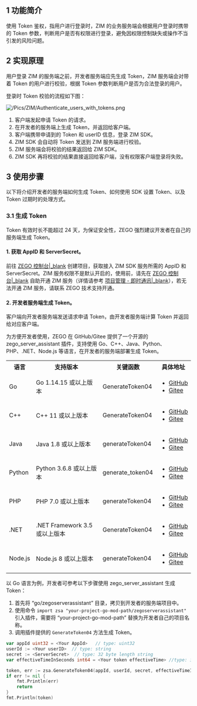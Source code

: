 ## 1 功能简介

使用 Token 鉴权，指用户进行登录时，ZIM 的业务服务端会根据用户登录时携带的 Token 参数，判断用户是否有权限进行登录，避免因权限控制缺失或操作不当引发的风险问题。


## 2 实现原理

用户登录 ZIM 的服务端之前，开发者服务端应先生成 Token，ZIM 服务端会对带着 Token 的用户进行校验，根据 Token 参数判断用户是否为合法登录的用户。

登录时 Token 校验的流程如下图：

![/Pics/ZIM/Authenticate_users_with_tokens.png](http://doc.oa.zego.im/Pics/ZIM/Authenticate_users_with_tokens.png)

1. 客户端发起申请 Token 的请求。
2. 在开发者的服务端上生成 Token，并返回给客户端。
3. 客户端携带申请到的 Token 和 userID 信息，登录 ZIM SDK。
4. ZIM SDK 会自动将 Token 发送到 ZIM 服务端进行校验。
5. ZIM 服务端会将校验的结果返回给 ZIM SDK。
6. ZIM SDK 再将校验的结果直接返回给客户端，没有权限客户端登录将失败。



## 3 使用步骤

以下将介绍开发者的服务端如何生成 Token、如何使用 SDK 设置 Token、以及 Token 过期时的处理方式。

### 3.1 生成 Token

<div class="mk-warning">

Token 有效时长不能超过 24 天，为保证安全性，ZEGO 强烈建议开发者在自己的服务端生成 Token。 
</div>

#### 1. 获取 AppID 和 ServerSecret。

前往 [ZEGO 控制台\|_blank](https://console.zego.im) 创建项目，获取接入 ZIM SDK 服务所需的 AppID 和 ServerSecret。ZIM 服务权限不是默认开启的，使用前，请先在 [ZEGO 控制台\|_blank](https://console.zego.im) 自助开通 ZIM 服务（详情请参考 [项目管理 - 即时通讯\|_blank](#14994)），若无法开通 ZIM 服务，请联系 ZEGO 技术支持开通。


#### 2. 开发者服务端生成 Token。

<div class="mk-hint">

客户端向开发者服务端发送请求申请 Token，由开发者服务端计算 Token 并返回给对应客户端。
</div>

为方便开发者使用，ZEGO 在 GitHub/Gitee 提供了一个开源的 zego_server_assistant 插件，支持使用 Go、C++、Java、Python、PHP、.NET、Node.js 等语言，在开发者的服务端部署生成 Token。

<table>
  <colgroup>
    <col>
    <col>
    <col>
    <col>
  </colgroup>
<tbody><tr>
<th>语言</th>
<th>支持版本</th>
<th>关键函数</th>
<th>具体地址</th>
</tr>
<tr>
<td>Go</td>
<td>Go 1.14.15 或以上版本</td>
<td>GenerateToken04</td>
<td><ul><li><a target="_blank" href="https://github.com/zegoim/zego_server_assistant/blob/release/github/token/go/src/token04">GitHub</a></li><li><a target="_blank" href="https://gitee.com/zegodev_admin/zego_server_assistant/blob/release/github/token/go/src/token04">Gitee</a></li></ul></td>
</tr>
<tr>
<td>C++</td>
<td>C++ 11 或以上版本</td>
<td>GenerateToken04</td>
<td><ul><li><a target="_blank" href="https://github.com/zegoim/zego_server_assistant/blob/release/github/token/c%2B%2B/token04">GitHub</a></li><li><a target="_blank" href="https://gitee.com/zegodev_admin/zego_server_assistant/tree/release/github/token/c++/token04">Gitee</a></li></ul></td>
</tr>
<tr>
<td>Java</td>
<td>Java 1.8 或以上版本</td>
<td>generateToken04</td>
<td><ul><li><a target="_blank" href="https://github.com/zegoim/zego_server_assistant/tree/release/github/token/java/token04">GitHub</a></li><li><a target="_blank" href="https://gitee.com/zegodev_admin/zego_server_assistant/tree/release/github/token/java/token04">Gitee</a></li></ul></td>
</tr>
<tr>
<td>Python</td>
<td>Python 3.6.8 或以上版本</td>
<td>generate_token04</td>
<td><ul><li><a target="_blank" href="https://github.com/zegoim/zego_server_assistant/tree/release/github/token/python/token04">GitHub</a></li><li><a target="_blank" href="https://gitee.com/zegodev_admin/zego_server_assistant/tree/release/github/token/python/token04">Gitee</a></li></ul></td>
</tr>
<tr>
<td>PHP</td>
<td>PHP 7.0 或以上版本</td>
<td>generateToken04</td>
<td><ul><li><a target="_blank" href="https://github.com/zegoim/zego_server_assistant/tree/release/github/token/php/token04">GitHub</a></li><li><a target="_blank" href="https://gitee.com/zegodev_admin/zego_server_assistant/tree/release/github/token/php/token04">Gitee</a></li></ul></td>
</tr>
<tr>
<td>.NET</td>
<td>.NET Framework 3.5 或以上版本</td>
<td>GenerateToken04</td>
<td><ul><li><a target="_blank" href="https://github.com/zegoim/zego_server_assistant/tree/release/github/token/.net/token04">GitHub</a></li><li><a target="_blank" href="https://gitee.com/zegodev_admin/zego_server_assistant/tree/release/github/token/.net/token04">Gitee</a></li></ul></td>
</tr>
<tr>
<td>Node.js</td>
<td>Node.js 8 或以上版本</td>
<td>generateToken04</td>
<td><ul><li><a target="_blank" href="https://github.com/zegoim/zego_server_assistant/tree/release/github/token/nodejs/token04">GitHub</a></li><li><a target="_blank" href="https://gitee.com/zegodev_admin/zego_server_assistant/tree/release/github/token/nodejs/token04">Gitee</a></li></ul></td>
</tr>
</tbody></table>


以 Go 语言为例，开发者可参考以下步骤使用 zego_server_assistant 生成 Token：


1. 首先将 “go/zegoserverassistant” 目录，拷贝到开发者的服务端项目中。
2. 使用命令 `import zsa "your-project-go-mod-path/zegoserverassistant"` 引入插件，需要将 “your-project-go-mod-path” 替换为开发者自己的项目名称。
3. 调用插件提供的 `GenerateToken04` 方法生成 Token。

```go
var appId uint32 = <Your AppId>   // type: uint32
userId := <Your userID>  // type: string
secret := <ServerSecret>  // type: 32 byte length string
var effectiveTimeInSeconds int64 = <Your token effectiveTime> //type: int64; unit: s

token, err := zsa.GenerateToken04(appId, userId, secret, effectiveTimeInSeconds)
if err != nil {
    fmt.Println(err)
    return
}
fmt.Println(token)
```







